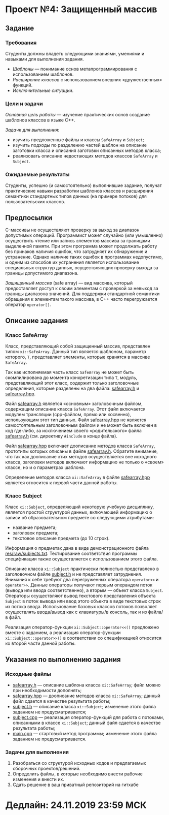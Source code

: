 Проект №4: Защищенный массив
============================

## Задание

### Требования

Студенты должны владеть следующими знаниями, умениями и навыками для выполнения задания.

*   _Шаблоны_ — понимание основ метапрограммирования с использованием шаблонов.
*   _Расширение классов_ с использованием внешних «дружественных» функций.
*   _Исключительные ситуации_.

### Цели и задачи

_Основная цель работы_ — изучение практических основ создание шаблонов классов в языке C++.

_Задачи для выполнения_:

*   изучить предложенные файлы и классы `SafeArray` и `Subject`;
*   изучить подходы по разделению частей шаблон на описание заготовки класса и описания заготовки описанных методов класса;
*   реализовать описание недостающих методов классов `SafeArray` и `Subject`.

### Ожидаемые результаты

Студенты, успешно (и самостоятельно) выполнившие задание, получат практические навыки разработки шаблонов классов и расширения семантики стандартных типов данных (на примере потоков) для пользовательских классов.

## Предпосылки

C-массивы не осуществляют проверку за выход за диапазон допустимых операций. Программист может случайно (или умышленно) осуществить чтение или запись элементов массива за границами выделенной памяти. При этом программа может продолжать работу без принаков наличия ошибок, что затрудняет их обнаружение и устранение. Однако наличие таких ошибок в программах недопустимо, и одним из способов их устранения является использование специальных структур данных, осуществляющих проверку выхода за границы допустимого диапазона.

_Защищенный массив_ (safe array) — вид массива, который предоставляет доступ к своим элементам с проверкой за невыход за границы диапазона значений. Для поддержки стандартной семантики обращения к элементам такого массива, в C++ часто перегружается оператор `operator[]`.

## Описание задания

### Класс SafeArray

Класс, представляющий собой защищенный массив, представлен типом `xi::SafeArray`. Данный тип является шаблоном, параметр которого, `T`, представляет элементы, которые хранятся в массиве `SafeArray`.

Так как исполняемая часть класс `SafeArray` не может быть скомпилирована до момента конкретизации типа `T`, модуль, представляющий этот класс, содержит только заголовочные определения, которые разделены на два файла: [safearray.h](src/safearray.h) и [safearray.hpp](src/safearray.hpp).

Файл [safearray.h](src/safearray.h) является «основным» заголовочным файлом, содержащим описание класса `SafeArray`. Этот файл включается модулем трансляции (cpp-файлом, прямо или косвенно), использующим этот тип данных. Файл [safearray.hpp](src/safearray.hpp) не является самостоятельным заголовочным файлом и не может быть включен в код где-либо, за исключением своего «родительского» файла [safearray.h](src/safearray.h) (см. директиву `#include` в конце файла).

Файл [safearray.hpp](src/safearray.hpp) включает доописание методов класса `SafeArray`, прототипы которых описаны в файле [safearray.h](src/safearray.h). Обратите внимание, что так как доописание этих методов осуществляется вне исходного класса, заголовки методов включают информацию не только о «своем» классе, но и о параметрах шаблона.

Определение методов класса `xi::SafeArray` в файле [safearray.hpp](src/safearray.hpp) является относится к первой части данной работы.

### Класс Subject

Класс `xi::Subject`, определяющий некоторую учебную дисциплину, является простой структурой данных, включающей информацию о записи об образовательном предмете со следующими атрибутами:

*   название предмета;
*   заголовок предмета;
*   текстовое описание предмета (до 10 строк).

Информация о предметах дана в виде демонстрационного файла [res/raw/subjects.txt](res/raw/subjects.txt). Тестирование соответствия программы спецификации также осуществляется с использованием этого файла.

Описание класса `xi::Subject` практически полностью представлено в заголовочном файле [subject.h](src/subject.h) и не представляет затруднения. Внимания к себе требуют два перегруженных оператора `operator<<` и `operator>>`. Данные операторы получают первым операндом поток (вывода или ввода соответственно), а вторым — объект класса `Subject`. Операторы осуществляют вывод текстового представления объекта `Subject` в поток вывода или ввод этого объекта в виде текстовых строк из потока ввода. Использование базовых классов потоков позволяет осуществлять ввода/вывод как с клавиатуры/в консоль, так и из файла/в файл.

Реализация оператор-функции `xi::Subject::operator<<()` предложено вместе с заданием, а реализация оператор-функции `xi::Subject::operator>>()` в соответствии со спецификацией относится ко второй части данной работы.

## Указания по выполнению задания

### Исходные файлы

*   [safearray.h](src/safearray.h") — описание шаблона класса `xi::SafeArray`; файл можно при необходимости дополнять;
*   [safearray.hpp](src/safearray.hpp") — доописание методов класса `xi::SafeArray`; данный файл сдается в качестве результата работы;
*   [subject.h](src/subject.h) — описание класса `xi::Subject`; изменение этого файла заданием не предусматривается;
*   [subject.cpp](src/subject.cpp) — реализация оператор-функций для работа с потоками, описанными в классе `xi::Subject`; данный файл сдается в качестве результата работы;
*   [main.cpp](src/main.cpp) — стартовый метод программы; изменение этого файла заданием не предусматривается.

### Задачи для выполнения

1.  Разобраться со структурой исходных кодов и предлагаемых сборочных проектов/решений.
2.  Определить файлы, в которые необходимо внести рабочие изменения и внести их.
3.  Сдать решение в ваш приватный репозиторий на гитхабе

# Дедлайн: 24.11.2019 23:59 МСК
